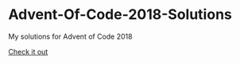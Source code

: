 # Advent-Of-Code-2018-Solutions
My solutions for Advent of Code 2018

[Check it out](https://kufii.github.io/Advent-Of-Code-2018-Solutions/)
